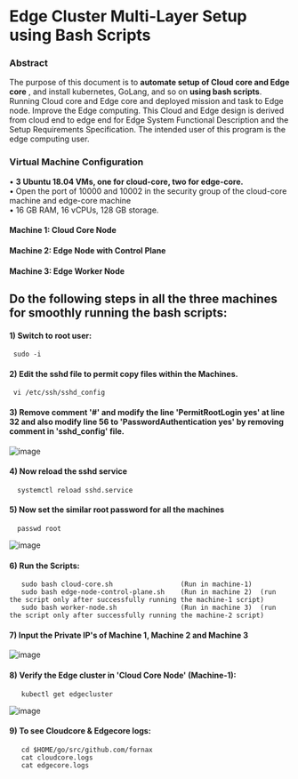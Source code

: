 # Edge Cluster Multi-Layer Setup using Bash Scripts  

### Abstract
The purpose of this document is to **automate setup of Cloud core and Edge core** , and install kubernetes, GoLang, and so on **using bash scripts**. Running Cloud core and Edge core and deployed mission and task to Edge node. Improve the Edge computing. This Cloud and Edge design is derived from cloud end to edge end for Edge System Functional Description and the Setup Requirements Specification. The intended user of this program is the edge computing user.


### Virtual Machine Configuration 
•	**3 Ubuntu 18.04 VMs, one for cloud-core, two for edge-core.**   
•	Open the port of 10000 and 10002 in the security group of the cloud-core machine and edge-core machine   
•	16 GB RAM, 16 vCPUs, 128 GB storage.    

####     Machine 1: Cloud Core Node 
####     Machine 2: Edge Node with Control Plane 
####     Machine 3: Edge Worker Node

## Do the following steps in all the three machines for smoothly running the bash scripts:

#### 1) Switch to root user:
     sudo -i
    
#### 2) Edit the sshd file to permit copy files within the Machines.
     vi /etc/ssh/sshd_config
    
#### 3) Remove comment '#' and modify the line 'PermitRootLogin yes' at line 32 and also modify line 56 to 'PasswordAuthentication yes' by removing comment in 'sshd_config' file.

   ![image](https://user-images.githubusercontent.com/95343388/151365629-77bf68bf-fce2-4303-8e7e-4fd68c0a7d0e.png)
   
#### 4) Now reload the sshd service
      systemctl reload sshd.service
     
#### 5) Now set the similar root password for all the machines
      passwd root
 
   ![image](https://user-images.githubusercontent.com/95343388/151366134-be0a5fa0-9800-4d5c-981b-45c3fcf8b902.png)
   
   
#### 6) Run the Scripts:
       sudo bash cloud-core.sh                 (Run in machine-1)
       sudo bash edge-node-control-plane.sh    (Run in machine 2)  (run the script only after successfully running the machine-1 script)
       sudo bash worker-node.sh                (Run in machine 3)  (run the script only after successfully running the machine-2 script)

#### 7) Input the Private IP's of Machine 1, Machine 2 and Machine 3  
       
   ![image](https://user-images.githubusercontent.com/95343388/151502797-444c6570-8efe-45f4-9e0f-f8479c6c4a20.png)

#### 8) Verify the Edge cluster in 'Cloud Core Node' (Machine-1):
       kubectl get edgecluster
       
  ![image](https://user-images.githubusercontent.com/95343388/151367806-e28dd3be-3cdd-4211-95b8-c3085dedc5c6.png)

           
#### 9) To see Cloudcore & Edgecore logs:
       cd $HOME/go/src/github.com/fornax
       cat cloudcore.logs
       cat edgecore.logs
